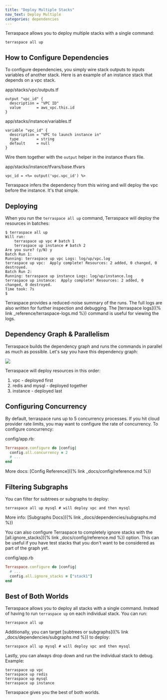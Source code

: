 ```yaml
---
title: "Deploy Multiple Stacks"
nav_text: Deploy Multiple
categories: dependencies
---
```


Terraspace allows you to deploy multiple stacks with a single command:

    terraspace all up

## How to Configure Dependencies

To configure dependencies, you simply wire stack outputs to inputs variables of another stack. Here is an example of an instance stack that depends on a vpc stack.

app/stacks/vpc/outputs.tf

    output "vpc_id" {
      description = "VPC ID"
      value       = aws_vpc.this.id
    }

app/stacks/instance/variables.tf

    variable "vpc_id" {
      description = "VPC to launch instance in"
      type        = string
      default     = null
    }

Wire them together with the `output` helper in the instance tfvars file.

app/stacks/instance/tfvars/base.tfvars

    vpc_id = <%= output('vpc.vpc_id') %>

Terraspace infers the dependency from this wiring and will deploy the vpc before the instance. It's that simple.

## Deploying

When you run the `terraspace all up` command, Terraspace will deploy the resources in batches:

    $ terraspace all up
    Will run:
        terraspace up vpc # batch 1
        terraspace up instance # batch 2
    Are you sure? (y/N) y
    Batch Run 1:
    Running: terraspace up vpc Logs: log/up/vpc.log
    terraspace up vpc:  Apply complete! Resources: 2 added, 0 changed, 0 destroyed.
    Batch Run 2:
    Running: terraspace up instance Logs: log/up/instance.log
    terraspace up instance:  Apply complete! Resources: 2 added, 0 changed, 0 destroyed.
    Time took: 7s
    $

Terraspace provides a reduced-noise summary of the runs. The full logs are also written for further inspection and debugging. The [terraspace logs]({% link _reference/terraspace-logs.md %}) command is useful for viewing the logs.

## Dependency Graph & Parallelism

Terraspace builds the dependency graph and runs the commands in parallel as much as possible.  Let's say you have this dependency graph:

![](https://img.boltops.com/boltops/tools/terraspace/graphs/instance-redis-mysql-vpc.png)

Terraspace will deploy resources in this order:

1. vpc - deployed first
2. redis and mysql - deployed together
3. instance - deployed last

## Configuring Concurrency

By default, terraspace runs up to 5 concurrency processes. If you hit cloud provider rate limits, you may want to configure the rate of concurrency. To configure concurrency:

config/app.rb:

```ruby
Terraspace.configure do |config|
  config.all.concurrency = 2
  # ...
end
```

More docs: [Config Reference]({% link _docs/config/reference.md %})

## Filtering Subgraphs

You can filter for subtrees or subgraphs to deploy:

    terraspace all up mysql # will deploy vpc and then mysql

More info: [Subgraphs Docs]({% link _docs/dependencies/subgraphs.md %})

You can also configure Terraspace to completely ignore stacks with the [all.ignore_stacks]({% link _docs/config/reference.md %}) option. This can be useful if you have test stacks that you don't want to be considered as part of the graph yet.

config/app.rb

```ruby
Terraspace.configure do |config|
  # ...
  config.all.ignore_stacks = ["stack1"]
end
```

## Best of Both Worlds

Terraspace allows you to deploy all stacks with a single command. Instead of having to run `terraspace up` on each individual stack. You can run:

    terraspace all up

Additionally, you can target [subtrees or subgraphs]({% link _docs/dependencies/subgraphs.md %}) to deploy:

    terraspace all up mysql # will deploy vpc and then mysql

Lastly, you can always drop down and run the individual stack to debug. Example:

    terraspace up vpc
    terraspace up redis
    terraspace up mysql
    terraspace up instance

Terraspace gives you the best of both worlds.
